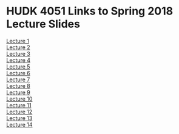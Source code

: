 # HUDK 4051 Links to Spring 2018 Lecture Slides

[Lecture 1]()  
[Lecture 2]()  
[Lecture 3]()  
[Lecture 4]()  
[Lecture 5]()  
[Lecture 6]()  
[Lecture 7]()  
[Lecture 8]()  
[Lecture 9]()  
[Lecture 10]()  
[Lecture 11]()  
[Lecture 12]()  
[Lecture 13]()  
[Lecture 14]()
